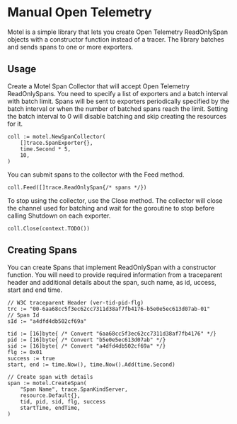 # Manual Open Telemetry
Motel is a simple library that lets you create Open Telemetry ReadOnlySpan objects with a constructor function instead of a tracer. The library batches and sends spans to one or more exporters.

## Usage

Create a Motel Span Collector that will accept Open Telemetry ReadOnlySpans. You need to specify a list of exporters and a batch interval with batch limit. Spans will be sent to exporters periodically specified by the batch interval or when the number of batched spans reach the limit. Setting the batch interval to 0 will disable batching and skip creating the resources for it.
```golang
coll := motel.NewSpanCollector(
    []trace.SpanExporter{},
    time.Second * 5,
    10,
)
```

You can submit spans to the collector with the Feed method.
```golang
coll.Feed([]trace.ReadOnlySpan{/* spans */})
```

To stop using the collector, use the Close method. The collector will close the channel used for batching and wait for the goroutine to stop before calling Shutdown on each exporter.
```golang
coll.Close(context.TODO())
```

## Creating Spans

You can create Spans that implement ReadOnlySpan with a constructor function. You will need to provide required information from a traceparent header and additional details about the span, such name, as id, uccess, start and end time. 
```golang
// W3C traceparent Header (ver-tid-pid-flg)
trc := "00-6aa68cc5f3ec62cc7311d38af7fb4176-b5e0e5ec613d07ab-01"
// Span Id
sId := "a4dfd4db502cf69a"

tid := [16]byte{ /* Convert "6aa68cc5f3ec62cc7311d38af7fb4176" */}
pid := [16]byte{ /* Convert "b5e0e5ec613d07ab" */}
sid := [16]byte{ /* Convert "a4dfd4db502cf69a" */}
flg := 0x01
success := true
start, end := time.Now(), time.Now().Add(time.Second)

// Create span with details
span := motel.CreateSpan(
	"Span Name", trace.SpanKindServer,
	resource.Default{},
	tid, pid, sid, flg, success
	startTime, endTime,
) 
```

